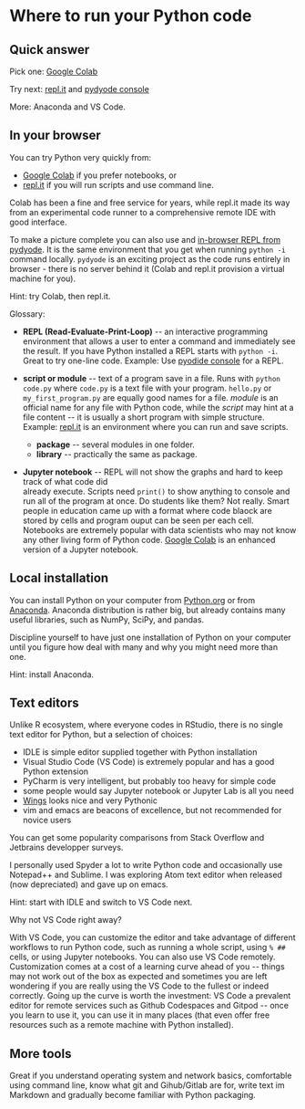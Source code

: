# Where to run your Python code

## Quick answer

Pick one: [Google Colab](https://colab.research.google.com/)

Try next: [repl.it](https://replit.com/) and [pydyode console][pyodide_console]

More: Anaconda and VS Code.

## In your browser

You can try Python very quickly from:

- [Google Colab](https://colab.research.google.com/) if you prefer notebooks, or
- [repl.it](https://replit.com/) if you will run scripts and use command line.

Colab has been a fine and free service for years, while repl.it made its way from
an experimental code runner to a comprehensive remote IDE with good interface.

To make a picture complete you can also use and [in-browser REPL from pydyode][pyodide_console].
It is the same environment that you get when running `python -i` command locally.
`pydyode` is an exciting project as the code runs entirely in browser -
there is no server behind it (Colab and repl.it provision a virtual machine for you).

[pyodide_console]: https://pyodide.org/en/stable/console.html

Hint: try Colab, then repl.it.

Glossary:

- **REPL (Read-Evaluate-Print-Loop)** -- an interactive programming environment that allows a user
  to enter a command and immediately see the result. If you have Python installed a REPL starts with `python -i`. Great to try one-line code. Example: Use [pyodide console][pyodide_console] for a REPL.

- **script or module** -- text of a program save in a file. Runs with `python code.py` where
  `code.py` is a text file with your program. `hello.py` or `my_first_program.py` are equally good names for a file. _module_ is an official name for any file with Python code, while the _script_ may hint at a file content -- it is usually a short program with simple structure. Example: [repl.it](https://replit.com/) is an environment where you can run and save scripts.

  - **package** -- several modules in one folder.
  - **library** -- practically the same as package.

- **Jupyter notebook** -- REPL will not show the graphs and hard to keep track of what code did  
  already execute. Scripts need `print()` to show anything to console and run all of the program
  at once. Do students like them? Not really. Smart people in education came up with a format where code blaock are stored by cells and program ouput can be seen per each cell. Notebooks are extremely popular with data scientists who may not know any other living form of Python code. [Google Colab](https://colab.research.google.com/) is an enhanced version of a Jupyter notebook.

## Local installation

You can install Python on your computer from [Python.org](https://www.python.org/downloads/)
or from [Anaconda](https://www.anaconda.com/). Anaconda distribution is rather big, but already
contains many useful libraries, such as NumPy, SciPy, and pandas.

Discipline yourself to have just one installation of Python on your computer until
you figure how deal with many and why you might need more than one.

Hint: install Anaconda.

## Text editors

Unlike R ecosystem, where everyone codes in RStudio, there is no single text editor for Python,
but a selection of choices:

- IDLE is simple editor supplied together with Python installation
- Visual Studio Code (VS Code) is extremely popular and has a good Python extension
- PyCharm is very intelligent, but probably too heavy for simple code
- some people would say Jupyter notebook or Jupyter Lab is all you need
- [Wings](https://wingware.com/) looks nice and very Pythonic
- vim and emacs are beacons of excellence, but not recommended for novice users

You can get some popularity comparisons from Stack Overflow and Jetbrains developper surveys.

I personally used Spyder a lot to write Python code and occasionally use Notepad++ and Sublime.
I was exploring Atom text editor when released (now depreciated) and gave up on emacs.

Hint: start with IDLE and switch to VS Code next.

Why not VS Code right away?

With VS Code, you can customize the editor and take advantage of different workflows to run Python code, such as running a whole script, using `% ##` cells, or using Jupyter notebooks. You can also use VS Code remotely. Customization comes at a cost of a learning curve ahead of you -- things may not work out of the box as expected and sometimes you are left wondering if you are really using the VS Code to the fullest or indeed correctly. Going up the curve is worth the investment: VS Code a prevalent editor for remote services such as Github Codespaces and Gitpod -- once you learn to use it, you can use it in many places (that even offer free resources such as a remote machine with Python installed).

## More tools

Great if you understand operating system and network basics, comfortable using command line, know what git and Gihub/Gitlab are for, write text im Markdown and gradually become familiar with Python packaging.
